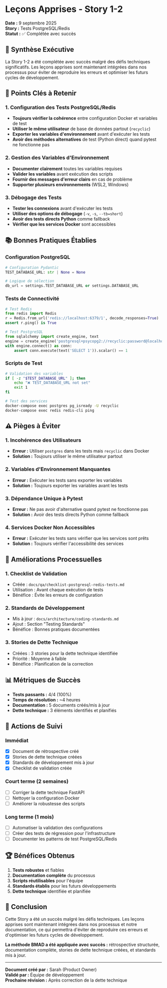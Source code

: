 # Leçons Apprises - Story 1-2

**Date :** 9 septembre 2025  
**Story :** Tests PostgreSQL/Redis  
**Statut :** ✅ Complétée avec succès  

## 🎯 Synthèse Exécutive

La Story 1-2 a été complétée avec succès malgré des défis techniques significatifs. Les leçons apprises sont maintenant intégrées dans nos processus pour éviter de reproduire les erreurs et optimiser les futurs cycles de développement.

## 🔑 Points Clés à Retenir

### 1. Configuration des Tests PostgreSQL/Redis
- **Toujours vérifier la cohérence** entre configuration Docker et variables de test
- **Utiliser le même utilisateur** de base de données partout (`recyclic`)
- **Exporter les variables d'environnement** avant d'exécuter les tests
- **Avoir des méthodes alternatives** de test (Python direct) quand pytest ne fonctionne pas

### 2. Gestion des Variables d'Environnement
- **Documenter clairement** toutes les variables requises
- **Valider les variables** avant exécution des scripts
- **Fournir des messages d'erreur clairs** en cas de problème
- **Supporter plusieurs environnements** (WSL2, Windows)

### 3. Débogage des Tests
- **Tester les connexions** avant d'exécuter les tests
- **Utiliser des options de débogage** (`-v`, `-s`, `--tb=short`)
- **Avoir des tests directs Python** comme fallback
- **Vérifier que les services Docker** sont accessibles

## 📚 Bonnes Pratiques Établies

### Configuration PostgreSQL
```python
# Configuration Pydantic
TEST_DATABASE_URL: str | None = None

# Logique de sélection
db_url = settings.TEST_DATABASE_URL or settings.DATABASE_URL
```

### Tests de Connectivité
```python
# Test Redis
from redis import Redis
r = Redis.from_url('redis://localhost:6379/1', decode_responses=True)
assert r.ping() is True

# Test PostgreSQL
from sqlalchemy import create_engine, text
engine = create_engine('postgresql+psycopg2://recyclic:password@localhost:5432/recyclic_test')
with engine.connect() as conn:
    assert conn.execute(text('SELECT 1')).scalar() == 1
```

### Scripts de Test
```bash
# Validation des variables
if [ -z "$TEST_DATABASE_URL" ]; then
    echo "❌ TEST_DATABASE_URL not set"
    exit 1
fi

# Test des services
docker-compose exec postgres pg_isready -U recyclic
docker-compose exec redis redis-cli ping
```

## ⚠️ Pièges à Éviter

### 1. Incohérence des Utilisateurs
- **Erreur :** Utiliser `postgres` dans les tests mais `recyclic` dans Docker
- **Solution :** Toujours utiliser le même utilisateur partout

### 2. Variables d'Environnement Manquantes
- **Erreur :** Exécuter les tests sans exporter les variables
- **Solution :** Toujours exporter les variables avant les tests

### 3. Dépendance Unique à Pytest
- **Erreur :** Ne pas avoir d'alternative quand pytest ne fonctionne pas
- **Solution :** Avoir des tests directs Python comme fallback

### 4. Services Docker Non Accessibles
- **Erreur :** Exécuter les tests sans vérifier que les services sont prêts
- **Solution :** Toujours vérifier l'accessibilité des services

## 🚀 Améliorations Processuelles

### 1. Checklist de Validation
- Créée : `docs/qa/checklist-postgresql-redis-tests.md`
- Utilisation : Avant chaque exécution de tests
- Bénéfice : Évite les erreurs de configuration

### 2. Standards de Développement
- Mis à jour : `docs/architecture/coding-standards.md`
- Ajout : Section "Testing Standards"
- Bénéfice : Bonnes pratiques documentées

### 3. Stories de Dette Technique
- Créées : 3 stories pour la dette technique identifiée
- Priorité : Moyenne à faible
- Bénéfice : Planification de la correction

## 📊 Métriques de Succès

- **Tests passants :** 4/4 (100%)
- **Temps de résolution :** ~4 heures
- **Documentation :** 5 documents créés/mis à jour
- **Dette technique :** 3 éléments identifiés et planifiés

## 🎯 Actions de Suivi

### Immédiat
- [x] Document de rétrospective créé
- [x] Stories de dette technique créées
- [x] Standards de développement mis à jour
- [x] Checklist de validation créée

### Court terme (2 semaines)
- [ ] Corriger la dette technique FastAPI
- [ ] Nettoyer la configuration Docker
- [ ] Améliorer la robustesse des scripts

### Long terme (1 mois)
- [ ] Automatiser la validation des configurations
- [ ] Créer des tests de régression pour l'infrastructure
- [ ] Documenter les patterns de test PostgreSQL/Redis

## 🏆 Bénéfices Obtenus

1. **Tests robustes** et fiables
2. **Documentation complète** du processus
3. **Scripts réutilisables** pour l'équipe
4. **Standards établis** pour les futurs développements
5. **Dette technique** identifiée et planifiée

## 📝 Conclusion

Cette Story a été un succès malgré les défis techniques. Les leçons apprises sont maintenant intégrées dans nos processus et notre documentation, ce qui permettra d'éviter de reproduire ces erreurs et d'optimiser les futurs cycles de développement.

**La méthode BMAD a été appliquée avec succès :** rétrospective structurée, documentation complète, stories de dette technique créées, et standards mis à jour.

---

**Document créé par :** Sarah (Product Owner)  
**Validé par :** Équipe de développement  
**Prochaine révision :** Après correction de la dette technique
